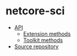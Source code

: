 # netcore-sci

- [API](api)
    - [Extension methods](api/SearchAThing.SciExt.html)
    - [Toolkit methods](api/SearchAThing.SciToolkit.html)
- [Source repository](https://github.com/devel0/netcore-sci)